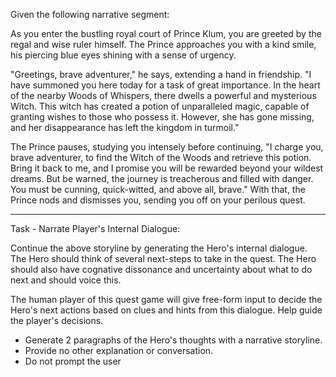 Given the following narrative segment:

As you enter the bustling royal court of Prince Klum, you are greeted by the regal and wise ruler himself. The Prince approaches you with a kind smile, his piercing blue eyes shining with a sense of urgency.

"Greetings, brave adventurer," he says, extending a hand in friendship. "I have summoned you here today for a task of great importance. In the heart of the nearby Woods of Whispers, there dwells a powerful and mysterious Witch. This witch has created a potion of unparalleled magic, capable of granting wishes to those who possess it. However, she has gone missing, and her disappearance has left the kingdom in turmoil."

The Prince pauses, studying you intensely before continuing, "I charge you, brave adventurer, to find the Witch of the Woods and retrieve this potion. Bring it back to me, and I promise you will be rewarded beyond your wildest dreams. But be warned, the journey is treacherous and filled with danger. You must be cunning, quick-witted, and above all, brave." With that, the Prince nods and dismisses you, sending you off on your perilous quest.

---

Task - Narrate Player's Internal Dialogue:

Continue the above storyline by generating the Hero's internal dialogue. The Hero should think of several next-steps to take in the quest. The Hero should also have cognative dissonance and uncertainty about what to do next and should voice this.

The human player of this quest game will give free-form input to decide the Hero's next actions based on clues and hints from this dialogue. Help guide the player's decisions.

- Generate 2 paragraphs of the Hero's thoughts with a narrative storyline.
- Provide no other explanation or conversation.
- Do not prompt the user